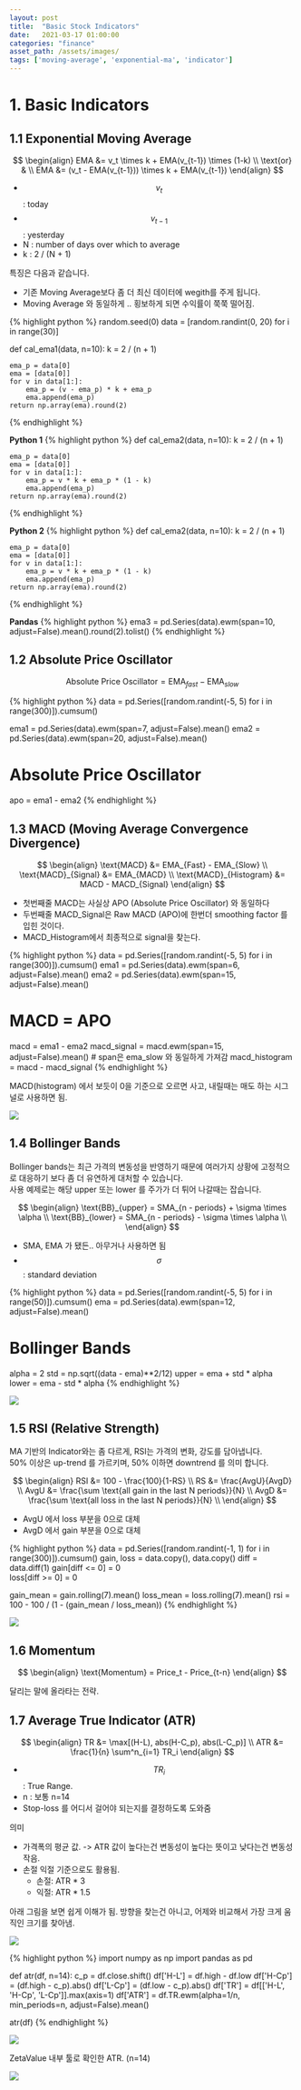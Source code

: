 ```yaml
---
layout: post
title:  "Basic Stock Indicators"
date:   2021-03-17 01:00:00
categories: "finance"
asset_path: /assets/images/
tags: ['moving-average', 'exponential-ma', 'indicator']
---
```



# 1. Basic Indicators

## 1.1 Exponential Moving Average

$$ \begin{align} 
EMA &= v_t \times k + EMA(v_{t-1}) \times (1-k)  \\
\text{or} & \\ 
EMA &= (v_t - EMA(v_{t-1})) \times k + EMA(v_{t-1})
\end{align} $$

 - $$ v_t $$ : today
 - $$ v_{t-1} $$ : yesterday 
 - N : number of days over which to average
 - k : 2 / (N + 1)

특징은 다음과 같습니다. 

 - 기존 Moving Average보다 좀 더 최신 데이터에 wegith를 주게 됩니다. 
 - Moving Average 와 동일하게 .. 횡보하게 되면 수익률이 쭉쭉 떨어짐. 

{% highlight python %}
random.seed(0)
data = [random.randint(0, 20) for i in range(30)]

def cal_ema1(data, n=10):
    k = 2 / (n + 1)

    ema_p = data[0]
    ema = [data[0]]
    for v in data[1:]:
        ema_p = (v - ema_p) * k + ema_p
        ema.append(ema_p)
    return np.array(ema).round(2)
{% endhighlight %}

**Python 1**
{% highlight python %}
def cal_ema2(data, n=10):
    k = 2 / (n + 1)
    
    ema_p = data[0]
    ema = [data[0]]
    for v in data[1:]:
        ema_p = v * k + ema_p * (1 - k)
        ema.append(ema_p)
    return np.array(ema).round(2)
{% endhighlight %}

**Python 2**
{% highlight python %}
def cal_ema2(data, n=10):
    k = 2 / (n + 1)
    
    ema_p = data[0]
    ema = [data[0]]
    for v in data[1:]:
        ema_p = v * k + ema_p * (1 - k)
        ema.append(ema_p)
    return np.array(ema).round(2)
{% endhighlight %}

**Pandas**
{% highlight python %}
ema3 = pd.Series(data).ewm(span=10, adjust=False).mean().round(2).tolist()
{% endhighlight %}


## 1.2 Absolute Price Oscillator

$$ \text{Absolute Price Oscillator} = \text{EMA}_{fast} - \text{EMA}_{slow} $$

{% highlight python %}
data =  pd.Series([random.randint(-5, 5) for i in range(300)]).cumsum()

ema1 = pd.Series(data).ewm(span=7, adjust=False).mean()
ema2 = pd.Series(data).ewm(span=20, adjust=False).mean()

# Absolute Price Oscillator 
apo = ema1 - ema2
{% endhighlight %}


## 1.3 MACD (Moving Average Convergence Divergence)

$$ \begin{align} 
\text{MACD} &= EMA_{Fast} - EMA_{Slow} \\
\text{MACD}_{Signal} &= EMA_{MACD} \\
\text{MACD}_{Histogram} &= MACD - MACD_{Signal}
\end{align} $$

 - 첫번째줄 MACD는 사실상 APO (Absolute Price Oscillator) 와 동일하다
 - 두번째줄 MACD_Signal은 Raw MACD (APO)에 한번더 smoothing factor 를 입힌 것이다. 
 - MACD_Histogram에서 최종적으로 signal을 찾는다. 

{% highlight python %}
data =  pd.Series([random.randint(-5, 5) for i in range(300)]).cumsum()
ema1 = pd.Series(data).ewm(span=6, adjust=False).mean()
ema2 = pd.Series(data).ewm(span=15, adjust=False).mean()

# MACD = APO
macd = ema1 - ema2
macd_signal = macd.ewm(span=15, adjust=False).mean()  # span은 ema_slow 와 동일하게 가져감
macd_histogram = macd - macd_signal
{% endhighlight %}

MACD(histogram) 에서 보듯이 0을 기준으로 오르면 사고, 내릴때는 매도 하는 시그널로 사용하면 됨.

<img src="{{ page.asset_path }}trading_macd.png" class="img-responsive img-rounded img-fluid center">


## 1.4 Bollinger Bands

Bollinger bands는 최근 가격의 변동성을 반영하기 때문에 여러가지 상황에 고정적으로 대응하기 보다 좀 더 유연하게 대처할 수 있습니다.<br>
사용 예제로는 해당 upper 또는 lower 를 주가가 더 튀어 나갈때는 잡습니다. 

$$ \begin{align} 
\text{BB}_{upper} = SMA_{n - periods} + \sigma \times \alpha \\
\text{BB}_{lower} = SMA_{n - periods} - \sigma \times \alpha \\
\end{align} $$

 - SMA, EMA 가 됐든.. 아무거나 사용하면 됨
 - $$ \sigma $$ : standard deviation

{% highlight python %}
data =  pd.Series([random.randint(-5, 5) for i in range(50)]).cumsum()
ema = pd.Series(data).ewm(span=12, adjust=False).mean()

# Bollinger Bands
alpha = 2
std = np.sqrt((data - ema)**2/12)
upper = ema + std * alpha
lower = ema - std * alpha
{% endhighlight %}

<img src="{{ page.asset_path }}trading_bbands.png" class="img-responsive img-rounded img-fluid center">


## 1.5 RSI (Relative Strength)

MA 기반의 Indicator와는 좀 다르게, RSI는 가격의 변화, 강도를 담아냅니다. <br>
50% 이상은 up-trend 를 가르키며, 50% 이하면 downtrend 를 의미 합니다.


$$ \begin{align} 
RSI &= 100 - \frac{100}{1-RS} \\
RS &= \frac{AvgU}{AvgD} \\
AvgU &= \frac{\sum \text{all gain in the last N periods}}{N} \\
AvgD &= \frac{\sum \text{all loss in the last N periods}}{N} \\
\end{align} $$

 - AvgU 에서 loss 부분을 0으로 대체
 - AvgD 에서 gain 부분을 0으로 대체

{% highlight python %}
data = pd.Series([random.randint(-1, 1) for i in range(300)]).cumsum()
gain, loss = data.copy(), data.copy()
diff = data.diff(1)
gain[diff <= 0] = 0  
loss[diff >= 0] = 0

gain_mean = gain.rolling(7).mean()
loss_mean = loss.rolling(7).mean()
rsi = 100 - 100 / (1 - (gain_mean / loss_mean))
{% endhighlight %}

<img src="{{ page.asset_path }}trading_rsi.png" class="img-responsive img-rounded img-fluid center">

## 1.6 Momentum

$$ \begin{align} 
\text{Momentum} = Price_t - Price_{t-n}
\end{align} $$

달리는 말에 올라타는 전략.

## 1.7 Average True Indicator (ATR)


$$ \begin{align} 
TR &= \max[(H-L), abs(H-C_p), abs(L-C_p)] \\
ATR &= \frac{1}{n} \sum^n_{i=1} TR_i
\end{align} $$

 - $$ TR_i $$ : True Range.
 - n : 보통 n=14 
 - Stop-loss 를 어디서 걸어야 되는지를 결정하도록 도와줌

의미
 - 가격폭의 평균 값. -> ATR 값이 높다는건 변동성이 높다는 뜻이고 낮다는건 변동성 작음. 
 - 손절 익절 기준으로도 활용됨.
    - 손절: ATR * 3 
    - 익절: ATR * 1.5 

아래 그림을 보면 쉽게 이해가 됨. 방향을 찾는건 아니고, 어제와 비교해서 가장 크게 움직인 크기를 찾아냄.

<img src="{{ page.asset_path }}trading_tr.png" class="img-responsive img-rounded img-fluid center">

{% highlight python %}
import numpy as np
import pandas as pd

def atr(df, n=14):
    c_p = df.close.shift()
    df['H-L'] = df.high - df.low
    df['H-Cp'] = (df.high - c_p).abs()
    df['L-Cp'] = (df.low - c_p).abs()
    df['TR'] = df[['H-L', 'H-Cp', 'L-Cp']].max(axis=1)
    df['ATR'] = df.TR.ewm(alpha=1/n, min_periods=n, adjust=False).mean()
    
atr(df)
{% endhighlight %}

<img src="{{ page.asset_path }}trading_tr2.png" class="img-responsive img-rounded img-fluid center">

ZetaValue 내부 툴로 확인한 ATR. (n=14)

<img src="{{ page.asset_path }}trading_atr.png" class="img-responsive img-rounded img-fluid center">

